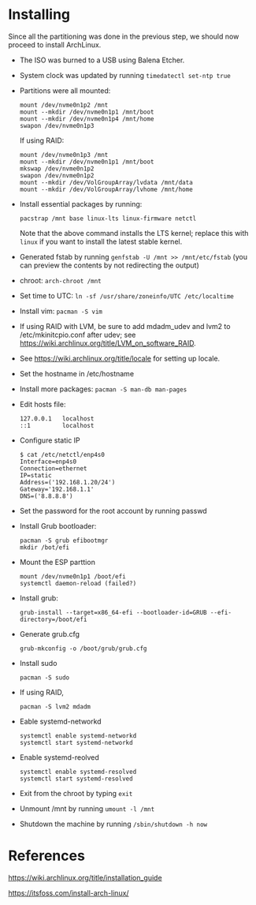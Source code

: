 # Installing

Since all the partitioning was done in the previous step, we should now proceed to install ArchLinux.

- The ISO was burned to a USB using Balena Etcher. 

- System clock was updated by running `timedatectl set-ntp true`

- Partitions were all mounted:

    ```
    mount /dev/nvme0n1p2 /mnt
    mount --mkdir /dev/nvme0n1p1 /mnt/boot
    mount --mkdir /dev/nvme0n1p4 /mnt/home
    swapon /dev/nvme0n1p3
    ```

    If using RAID:

    ```
    mount /dev/nvme0n1p3 /mnt
    mount --mkdir /dev/nvme0n1p1 /mnt/boot
    mkswap /dev/nvme0n1p2
    swapon /dev/nvme0n1p2
    mount --mkdir /dev/VolGroupArray/lvdata /mnt/data
    mount --mkdir /dev/VolGroupArray/lvhome /mnt/home

    ```

- Install essential packages by running:

    ```
    pacstrap /mnt base linux-lts linux-firmware netctl
    ```

    Note that the above command installs the LTS kernel; replace this with `linux` if you want to install the latest stable kernel.

- Generated fstab by running `genfstab -U /mnt >> /mnt/etc/fstab` (you can preview the contents by not redirecting the output)

- chroot: `arch-chroot /mnt`

- Set time to UTC: `ln -sf /usr/share/zoneinfo/UTC /etc/localtime`

- Install vim: `pacman -S vim`

- If using RAID with LVM, be sure to add mdadm_udev and lvm2 to /etc/mkinitcpio.conf after udev; see https://wiki.archlinux.org/title/LVM_on_software_RAID. 


- See https://wiki.archlinux.org/title/locale for setting up locale.

- Set the hostname in /etc/hostname

- Install more packages: `pacman -S man-db man-pages`

- Edit hosts file:

    ```
    127.0.0.1	localhost
    ::1	    	localhost
    ```

- Configure static IP

    ```
    $ cat /etc/netctl/enp4s0
    Interface=enp4s0
    Connection=ethernet
    IP=static
    Address=('192.168.1.20/24')
    Gateway='192.168.1.1'
    DNS=('8.8.8.8')
    ```

- Set the password for the root account by running passwd

- Install Grub bootloader:

    ```
    pacman -S grub efibootmgr
    mkdir /bot/efi
    ```

- Mount the ESP parttion

    ```
    mount /dev/nvme0n1p1 /boot/efi
    systemctl daemon-reload (failed?)
    ```

- Install grub:

    ```
    grub-install --target=x86_64-efi --bootloader-id=GRUB --efi-directory=/boot/efi
    ```

- Generate grub.cfg

    ```
    grub-mkconfig -o /boot/grub/grub.cfg
    ```

- Install sudo

    ```
    pacman -S sudo
    ```

- If using RAID,

    ```
    pacman -S lvm2 mdadm
    ```

- Eable systemd-networkd

    ```
    systemctl enable systemd-networkd
    systemctl start systemd-networkd
    ```

- Enable systemd-reolved

    ```
    systemctl enable systemd-resolved
    systemctl start systemd-resolved
    ```

- Exit from the chroot by typing `exit`

- Unmount /mnt by running `umount -l /mnt`

- Shutdown the machine by running `/sbin/shutdown -h now`


# References

https://wiki.archlinux.org/title/installation_guide

https://itsfoss.com/install-arch-linux/

